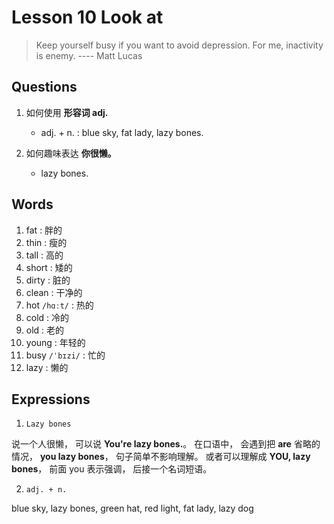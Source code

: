 # Lesson 10 Look at

> Keep yourself busy if you want to avoid depression. For me, inactivity is enemy. ---- Matt Lucas
## Questions

1. 如何使用 **形容词 adj.**
    + adj. + n. : blue sky, fat lady, lazy bones.

2. 如何趣味表达 **你很懒。**
    + lazy bones.

## Words

1. fat : 胖的
2. thin : 瘦的
3. tall : 高的
4. short : 矮的
5. dirty : 脏的
6. clean : 干净的
7. hot `/hɑːt/` : 热的
8. cold : 冷的
9. old : 老的
10. young : 年轻的
11. busy `/ˈbɪzi/` : 忙的
12. lazy : 懒的

## Expressions

1. `Lazy bones`

说一个人很懒， 可以说 **You're lazy bones.**。 在口语中， 会遇到把 **are** 省略的情况， **you lazy bones**， 句子简单不影响理解。 或者可以理解成 **YOU, lazy bones**， 前面 you 表示强调， 后接一个名词短语。


2. `adj. + n.`

blue sky, lazy bones, green hat, red light, fat lady, lazy dog



